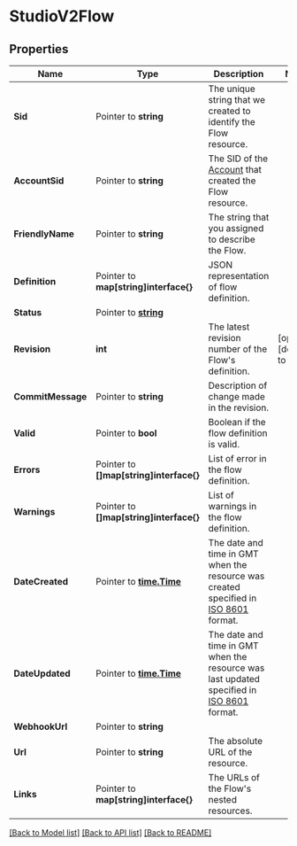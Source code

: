 # StudioV2Flow

## Properties

Name | Type | Description | Notes
------------ | ------------- | ------------- | -------------
**Sid** | Pointer to **string** | The unique string that we created to identify the Flow resource. |
**AccountSid** | Pointer to **string** | The SID of the [Account](https://www.twilio.com/docs/iam/api/account) that created the Flow resource. |
**FriendlyName** | Pointer to **string** | The string that you assigned to describe the Flow. |
**Definition** | Pointer to **map[string]interface{}** | JSON representation of flow definition. |
**Status** | Pointer to [**string**](FlowEnumStatus.md) |  |
**Revision** | **int** | The latest revision number of the Flow's definition. |[optional] [default to 0]
**CommitMessage** | Pointer to **string** | Description of change made in the revision. |
**Valid** | Pointer to **bool** | Boolean if the flow definition is valid. |
**Errors** | Pointer to **[]map[string]interface{}** | List of error in the flow definition. |
**Warnings** | Pointer to **[]map[string]interface{}** | List of warnings in the flow definition. |
**DateCreated** | Pointer to [**time.Time**](time.Time.md) | The date and time in GMT when the resource was created specified in [ISO 8601](https://en.wikipedia.org/wiki/ISO_8601) format. |
**DateUpdated** | Pointer to [**time.Time**](time.Time.md) | The date and time in GMT when the resource was last updated specified in [ISO 8601](https://en.wikipedia.org/wiki/ISO_8601) format. |
**WebhookUrl** | Pointer to **string** |  |
**Url** | Pointer to **string** | The absolute URL of the resource. |
**Links** | Pointer to **map[string]interface{}** | The URLs of the Flow's nested resources. |

[[Back to Model list]](../README.md#documentation-for-models) [[Back to API list]](../README.md#documentation-for-api-endpoints) [[Back to README]](../README.md)


